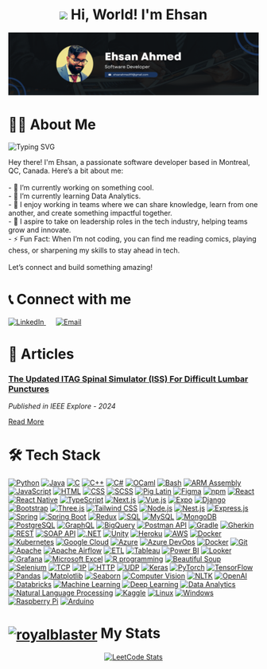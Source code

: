 <!--
**royalblaster/royalblaster** is a ✨ _special_ ✨ repository because its `README.md` (this file) appears on your GitHub profile.

Here are some ideas to get you started:

- 🔭 I’m currently working on ...
- 🌱 I’m currently learning ...
- 👯 I’m looking to collaborate on ...
- 🤔 I’m looking for help with ...
- 💬 Ask me about ...
- 📫 How to reach me: ...
- 😄 Pronouns: ...
- ⚡ Fun fact: ...
-->


<h1 align="center"> <img src="https://media.giphy.com/media/hvRJCLFzcasrR4ia7z/giphy.gif" width="4%"> Hi, World! I'm Ehsan</h1>

 ![Alt text](https://github.com/royalblaster/royalblaster/blob/main/Ehsan%20Ahmed%20Profile%20Linkedin%20Banner.png?raw=true)


# 👩‍💻 About Me

![Typing SVG](https://readme-typing-svg.herokuapp.com?font=Fira+Code&pause=1000&color=36BCF7&width=900&lines=Full-Stack+Software+Developer;Aspiring+Machine+Learning+Engineer;Up-and-Coming+Data+Analyst;Leader;Lifelong+Learner;Passionate+About+Leveraging+Data+to+Solve+Real-World+Problems;Team+Player+%26+Collaborator;Committed+to+Self-Improvement;Eager+to+Create+Meaningful+Impact)


<p align="left">
  Hey there! I'm Ehsan, a passionate software developer based in Montreal, QC, Canada. Here’s a bit about me: <br><br>
  - 🔭 I’m currently working on something cool. <br>
  - 🌱 I’m currently learning Data Analytics. <br>
  - 🤝 I enjoy working in teams where we can share knowledge, learn from one another, and create something impactful together. <br>
  - 🌟 I aspire to take on leadership roles in the tech industry, helping teams grow and innovate. <br>
  - ⚡ Fun Fact: When I’m not coding, you can find me reading comics, playing chess, or sharpening my skills to stay ahead in tech. <br><br>
  Let’s connect and build something amazing!
</p>

# 📞 Connect with me

<p>
    <a href="https://www.linkedin.com/in/ehsan-ahmed-515663250/" target="_blank">
      <img src="https://cdn.jsdelivr.net/gh/devicons/devicon/icons/linkedin/linkedin-original.svg" alt="LinkedIn" width="40" />
    </a>
    <a href="mailto:ehsanahmed99@gmail.com" target="_blank" style="margin-left: 20px;">
      <img src="https://cdn-icons-png.flaticon.com/512/732/732200.png" alt="Email" width="40" />
    </a>
  </p>
  

# 📝 Articles

### [The Updated ITAG Spinal Simulator (ISS) For Difficult Lumbar Punctures](https://ieeexplore.ieee.org/document/10782842)
*Published in IEEE Explore - 2024*

[Read More](https://ieeexplore.ieee.org/document/10782842)




# 🛠 Tech Stack

<p>
  <a href="https://www.python.org/" target="_blank"><img alt="Python" src="https://img.shields.io/badge/-Python-3776AB?style=flat-square&logo=python&logoColor=white" /></a>
  <a href="https://www.java.com/" target="_blank"><img alt="Java" src="https://img.shields.io/badge/-Java-007396?style=flat-square&logo=java&logoColor=white" /></a>
  <a href="https://devdocs.io/c/" target="_blank"><img alt="C" src="https://img.shields.io/badge/-C-A8B9CC?style=flat-square&logo=c&logoColor=white" /></a>
  <a href="https://isocpp.org/" target="_blank"><img alt="C++" src="https://img.shields.io/badge/-C++-00599C?style=flat-square&logo=c%2B%2B&logoColor=white" /></a>
  <a href="https://learn.microsoft.com/en-us/dotnet/csharp/" target="_blank"><img alt="C#" src="https://img.shields.io/badge/-C%23-239120?style=flat-square&logo=c-sharp&logoColor=white" /></a>
  <a href="https://ocaml.org/" target="_blank"><img alt="OCaml" src="https://img.shields.io/badge/-OCaml-3B6AA0?style=flat-square&logo=ocaml&logoColor=white" /></a>
  <a href="https://www.gnu.org/software/bash/" target="_blank"><img alt="Bash" src="https://img.shields.io/badge/-Bash-4EAA25?style=flat-square&logo=gnu-bash&logoColor=white" /></a>
  <a href="https://developer.arm.com/documentation/107829/0200/Assembly-language-basics" target="_blank"><img alt="ARM Assembly" src="https://img.shields.io/badge/-ARM%20Assembly-A3AA00?style=flat-square&logo=arm&logoColor=white" /></a>
  <a href="https://developer.mozilla.org/en-US/docs/Web/JavaScript" target="_blank"><img alt="JavaScript" src="https://img.shields.io/badge/-JavaScript-F7DF1E?style=flat-square&logo=javascript&logoColor=black" /></a>
  <a href="https://developer.mozilla.org/en-US/docs/Web/HTML" target="_blank"><img alt="HTML" src="https://img.shields.io/badge/-HTML-E34F26?style=flat-square&logo=html5&logoColor=white" /></a>
  <a href="https://developer.mozilla.org/en-US/docs/Web/CSS" target="_blank"><img alt="CSS" src="https://img.shields.io/badge/-CSS-1572B6?style=flat-square&logo=css3&logoColor=white" /></a>
  <a href="https://sass-lang.com/" target="_blank"><img alt="SCSS" src="https://img.shields.io/badge/-SCSS-CC6699?style=flat-square&logo=sass&logoColor=white" /></a>
  <a href="https://pig.apache.org/docs/latest/index.html" target="_blank"><img alt="Pig Latin" src="https://img.shields.io/badge/-Pig%20Latin-FFDB58?style=flat-square&logo=pig&logoColor=black" /></a>
  <a href="https://www.figma.com/" target="_blank"><img alt="Figma" src="https://img.shields.io/badge/-Figma-F24E1E?style=flat-square&logo=figma&logoColor=white" /></a>
  <a href="https://www.npmjs.com/" target="_blank"><img alt="npm" src="https://img.shields.io/badge/-npm-CB3837?style=flat-square&logo=npm&logoColor=white" /></a>
  <a href="https://react.dev/" target="_blank"><img alt="React" src="https://img.shields.io/badge/-React-45b8d8?style=flat-square&logo=react&logoColor=white" /></a>
  <a href="https://reactnative.dev/" target="_blank"><img alt="React Native" src="https://img.shields.io/badge/-React%20Native-61DAFB?style=flat-square&logo=react&logoColor=white" /></a>
  <a href="https://www.typescriptlang.org/" target="_blank"><img alt="TypeScript" src="https://img.shields.io/badge/-TypeScript-007ACC?style=flat-square&logo=typescript&logoColor=white" /></a>
  <a href="https://nextjs.org/" target="_blank"><img alt="Next.js" src="https://img.shields.io/badge/-Next.js-000000?style=flat-square&logo=nextdotjs&logoColor=white" /></a>
  <a href="https://vuejs.org/" target="_blank"><img alt="Vue.js" src="https://img.shields.io/badge/-Vue.js-4FC08D?style=flat-square&logo=vue.js&logoColor=white" /></a>
  <a href="https://expo.dev/" target="_blank"><img alt="Expo" src="https://img.shields.io/badge/-Expo-000020?style=flat-square&logo=expo&logoColor=white" /></a>
  <a href="https://www.djangoproject.com/" target="_blank"><img alt="Django" src="https://img.shields.io/badge/-Django-092E20?style=flat-square&logo=django&logoColor=white" /></a>
  <a href="https://getbootstrap.com/" target="_blank"><img alt="Bootstrap" src="https://img.shields.io/badge/-Bootstrap-7952B3?style=flat-square&logo=bootstrap&logoColor=white" /></a>
  <a href="https://threejs.org/" target="_blank"><img alt="Three.js" src="https://img.shields.io/badge/-Three.js-000000?style=flat-square&logo=three.js&logoColor=white" /></a>
  <a href="https://tailwindcss.com/" target="_blank"><img alt="Tailwind CSS" src="https://img.shields.io/badge/-Tailwind_CSS-38B2AC?style=flat-square&logo=tailwind-css&logoColor=white" /></a>
  <a href="https://nodejs.org/" target="_blank"><img alt="Node.js" src="https://img.shields.io/badge/-Node.js-43853d?style=flat-square&logo=node.js&logoColor=white" /></a>
  <a href="https://nestjs.com/" target="_blank"><img alt="Nest.js" src="https://img.shields.io/badge/-Nest.js-E0234E?style=flat-square&logo=nestjs&logoColor=white" /></a>
  <a href="https://expressjs.com/" target="_blank"><img alt="Express.js" src="https://img.shields.io/badge/-Express.js-000000?style=flat-square&logo=express&logoColor=white" /></a>
  <a href="https://spring.io/" target="_blank"><img alt="Spring" src="https://img.shields.io/badge/-Spring-6DB33F?style=flat-square&logo=spring&logoColor=white" /></a>
  <a href="https://spring.io/projects/spring-boot" target="_blank"><img alt="Spring Boot" src="https://img.shields.io/badge/-Spring%20Boot-6DB33F?style=flat-square&logo=spring-boot&logoColor=white" /></a>
  <a href="https://react-redux.js.org/" target="_blank"><img alt="Redux" src="https://img.shields.io/badge/-Redux-764ABC?style=flat-square&logo=redux&logoColor=white" /></a>
  <a href="https://docs.data.world/documentation/sql/concepts/basic/intro.html" target="_blank"><img alt="SQL" src="https://img.shields.io/badge/-SQL-4479A1?style=flat-square&logo=mysql&logoColor=white" /></a>
  <a href="https://www.mysql.com/" target="_blank"><img alt="MySQL" src="https://img.shields.io/badge/-MySQL-4479A1?style=flat-square&logo=mysql&logoColor=white" /></a>
  <a href="https://www.mongodb.com/" target="_blank"><img alt="MongoDB" src="https://img.shields.io/badge/-MongoDB-13aa52?style=flat-square&logo=mongodb&logoColor=white" /></a>
  <a href="https://www.postgresql.org/" target="_blank"><img alt="PostgreSQL" src="https://img.shields.io/badge/-PostgreSQL-336791?style=flat-square&logo=postgresql&logoColor=white" /></a>
  <a href="https://graphql.org/" target="_blank"><img alt="GraphQL" src="https://img.shields.io/badge/-GraphQL-E10098?style=flat-square&logo=graphql&logoColor=white" /></a>
  <a href="https://cloud.google.com/bigquery" target="_blank"><img alt="BigQuery" src="https://img.shields.io/badge/-BigQuery-00B5E2?style=flat-square&logo=google-cloud&logoColor=white" /></a>
  <a href="https://www.postman.com/" target="_blank"><img alt="Postman API" src="https://img.shields.io/badge/-Postman-FF6C37?style=flat-square&logo=postman&logoColor=white" /></a>
  <a href="https://gradle.org/" target="_blank"><img alt="Gradle" src="https://img.shields.io/badge/-Gradle-02303A?style=flat-square&logo=gradle&logoColor=white" /></a>
  <a href="https://cucumber.io/docs/gherkin/reference/" target="_blank"><img alt="Gherkin" src="https://img.shields.io/badge/-Gherkin-5B8D22?style=flat-square&logo=cucumber&logoColor=white" /></a>
  <a href="https://restfulapi.net/" target="_blank"><img alt="REST" src="https://img.shields.io/badge/-REST-00B4B4?style=flat-square&logo=rest&logoColor=white" /></a>
  <a href="https://www.soapui.org/" target="_blank"><img alt="SOAP API" src="https://img.shields.io/badge/-SOAP%20API-1C6F99?style=flat-square&logo=soapui&logoColor=white" /></a>
  <a href="https://dotnet.microsoft.com/" target="_blank"><img alt=".NET" src="https://img.shields.io/badge/-NET-512BD4?style=flat-square&logo=.net&logoColor=white" /></a>
  <a href="https://unity.com/" target="_blank"><img alt="Unity" src="https://img.shields.io/badge/-Unity-000000?style=flat-square&logo=unity&logoColor=white" /></a>
  <a href="https://www.heroku.com/" target="_blank"><img alt="Heroku" src="https://img.shields.io/badge/-Heroku-430098?style=flat-square&logo=heroku&logoColor=white" /></a>
  <a href="https://aws.amazon.com/" target="_blank"><img alt="AWS" src="https://img.shields.io/badge/-AWS-232F3E?style=flat-square&logo=amazon-aws&logoColor=white" /></a>
  <a href="https://www.docker.com/" target="_blank"><img alt="Docker" src="https://img.shields.io/badge/-Docker-2496ED?style=flat-square&logo=docker&logoColor=white" /></a>
  <a href="https://kubernetes.io/" target="_blank"><img alt="Kubernetes" src="https://img.shields.io/badge/-Kubernetes-326CE5?style=flat-square&logo=kubernetes&logoColor=white" /></a>
  <a href="https://cloud.google.com/" target="_blank"><img alt="Google Cloud" src="https://img.shields.io/badge/-Google%20Cloud-4285F4?style=flat-square&logo=google-cloud&logoColor=white" /></a>
  <a href="https://azure.microsoft.com/" target="_blank"><img alt="Azure" src="https://img.shields.io/badge/-Azure-0078D4?style=flat-square&logo=microsoft-azure&logoColor=white" /></a>
  <a href="https://azure.microsoft.com/" target="_blank"><img alt="Azure DevOps" src="https://img.shields.io/badge/-Azure%20DevOps-0078D4?style=flat-square&logo=microsoft-azure&logoColor=white" /></a>
  <a href="https://www.docker.com/" target="_blank"><img alt="Docker" src="https://img.shields.io/badge/-Docker-2496ED?style=flat-square&logo=docker&logoColor=white" /></a>
  <a href="https://git-scm.com/" target="_blank"><img alt="Git" src="https://img.shields.io/badge/-Git-F05032?style=flat-square&logo=git&logoColor=white" /></a>
  <a href="https://www.apache.org/" target="_blank"><img alt="Apache" src="https://img.shields.io/badge/-Apache-3E6E3E?style=flat-square&logo=apache&logoColor=white" /></a>
  <a href="https://airflow.apache.org/" target="_blank"><img alt="Apache Airflow" src="https://img.shields.io/badge/-Apache%20Airflow-017CEE?style=flat-square&logo=apache-airflow&logoColor=white" /></a>
  <a href="https://aws.amazon.com/what-is/etl/" target="_blank"><img alt="ETL" src="https://img.shields.io/badge/-ETL-DAF7A6?style=flat-square&logo=etl&logoColor=black" /></a>
  <a href="https://www.tableau.com/" target="_blank"><img alt="Tableau" src="https://img.shields.io/badge/-Tableau-E97627?style=flat-square&logo=tableau&logoColor=white" /></a>
  <a href="https://powerbi.microsoft.com/" target="_blank"><img alt="Power BI" src="https://img.shields.io/badge/-Power%20BI-FFBF00?style=flat-square&logo=powerbi&logoColor=black" /></a>
  <a href="https://looker.com/" target="_blank"><img alt="Looker" src="https://img.shields.io/badge/-Looker-0070F3?style=flat-square&logo=looker&logoColor=white" /></a>
  <a href="https://grafana.com/" target="_blank"><img alt="Grafana" src="https://img.shields.io/badge/-Grafana-6B6F7C?style=flat-square&logo=grafana&logoColor=white" /></a>
  <a href="https://www.microsoft.com/en-us/microsoft-365/excel" target="_blank"><img alt="Microsoft Excel" src="https://img.shields.io/badge/-Excel-217346?style=flat-square&logo=microsoft-excel&logoColor=white" /></a>
  <a href="https://www.r-project.org/" target="_blank"><img alt="R programming" src="https://img.shields.io/badge/-R%20programming-276DC3?style=flat-square&logo=r&logoColor=white" /></a>
  <a href="https://www.crummy.com/software/BeautifulSoup/bs4/doc/" target="_blank"><img alt="Beautiful Soup" src="https://img.shields.io/badge/-Beautiful%20Soup-F2A900?style=flat-square&logo=beautiful-soup&logoColor=white" /></a>
  <a href="https://www.selenium.dev/" target="_blank"><img alt="Selenium" src="https://img.shields.io/badge/-Selenium-43B02A?style=flat-square&logo=selenium&logoColor=white" /></a>
  <a href="https://www.ibm.com/docs/fi/aix/7.2?topic=protocol-tcpip-protocols" target="_blank"><img alt="TCP" src="https://img.shields.io/badge/-TCP-0A72A1?style=flat-square&logo=tcp&logoColor=white" /></a>
  <a href="https://www.ibm.com/docs/fi/aix/7.2?topic=protocol-tcpip-protocols" target="_blank"><img alt="IP" src="https://img.shields.io/badge/-IP-FF5722?style=flat-square&logo=ip&logoColor=white" /></a>
  <a href="https://devdocs.io/http/" target="_blank"><img alt="HTTP" src="https://img.shields.io/badge/-HTTP-008C76?style=flat-square&logo=http&logoColor=white" /></a>
  <a href="https://www.ibm.com/docs/en/aix/7.1?topic=protocols-user-datagram-protocol" target="_blank"><img alt="UDP" src="https://img.shields.io/badge/-UDP-FF0000?style=flat-square&logo=udp&logoColor=white" /></a>
  <a href="https://keras.io/" target="_blank"><img alt="Keras" src="https://img.shields.io/badge/-Keras-D00000?style=flat-square&logo=keras&logoColor=white" /></a>
  <a href="https://www.pytorch.org/" target="_blank"><img alt="PyTorch" src="https://img.shields.io/badge/-PyTorch-EE4C2C?style=flat-square&logo=pytorch&logoColor=white" /></a>
  <a href="https://www.tensorflow.org/" target="_blank"><img alt="TensorFlow" src="https://img.shields.io/badge/-TensorFlow-FF6F00?style=flat-square&logo=tensorflow&logoColor=white" /></a>
  <a href="https://pandas.pydata.org/" target="_blank"><img alt="Pandas" src="https://img.shields.io/badge/-Pandas-150458?style=flat-square&logo=pandas&logoColor=white" /></a>
  <a href="https://matplotlib.org/" target="_blank"><img alt="Matplotlib" src="https://img.shields.io/badge/-Matplotlib-000000?style=flat-square&logo=matplotlib&logoColor=white" /></a>
  <a href="https://seaborn.pydata.org/" target="_blank"><img alt="Seaborn" src="https://img.shields.io/badge/-Seaborn-FF91A4?style=flat-square&logo=seaborn&logoColor=white" /></a>
  <a href="https://azure.microsoft.com/en-us/resources/cloud-computing-dictionary/what-is-computer-vision#object-classification" target="_blank"><img alt="Computer Vision" src="https://img.shields.io/badge/-Computer%20Vision-0094D6?style=flat-square&logo=computer-vision&logoColor=white" /></a>
  <a href="https://www.nltk.org/" target="_blank"><img alt="NLTK" src="https://img.shields.io/badge/-NLTK-1E7C8C?style=flat-square&logo=nltk&logoColor=white" /></a>
  <a href="https://www.openai.com/" target="_blank"><img alt="OpenAI" src="https://img.shields.io/badge/-OpenAI-00A4B8?style=flat-square&logo=openai&logoColor=white" /></a>
  <a href="https://www.databricks.com/" target="_blank"><img alt="Databricks" src="https://img.shields.io/badge/-Databricks-FF5733?style=flat-square&logo=databricks&logoColor=white" /></a>
  <a href="https://scikit-learn.org/" target="_blank"><img alt="Machine Learning" src="https://img.shields.io/badge/-Machine%20Learning-F7931E?style=flat-square&logo=scikit-learn&logoColor=white" /></a>
  <a href="https://scikit-learn.org/" target="_blank"><img alt="Deep Learning" src="https://img.shields.io/badge/-Deep%20Learning-FF6F00?style=flat-square&logo=tensorflow&logoColor=white" /></a>
  <a href="https://www.coursera.org/professional-certificates/google-data-analytics" target="_blank"><img alt="Data Analytics" src="https://img.shields.io/badge/-Data%20Analytics-150458?style=flat-square&logo=pandas&logoColor=white" /></a>
  <a href="https://www.nltk.org/" target="_blank"><img alt="Natural Language Processing" src="https://img.shields.io/badge/-NLP-1E7C8C?style=flat-square&logo=nltk&logoColor=white" /></a>
  <a href="https://www.kaggle.com/" target="_blank"><img alt="Kaggle" src="https://img.shields.io/badge/-Kaggle-20BEFF?style=flat-square&logo=kaggle&logoColor=white" /></a>
  <a href="https://www.linux.org/" target="_blank"><img alt="Linux" src="https://img.shields.io/badge/-Linux-FCC624?style=flat-square&logo=linux&logoColor=black" /></a>
  <a href="https://www.microsoft.com/en-us/windows" target="_blank"><img alt="Windows" src="https://img.shields.io/badge/-Windows-0078D6?style=flat-square&logo=windows&logoColor=white" /></a>
  <a href="https://www.raspberrypi.org/" target="_blank"><img alt="Raspberry Pi" src="https://img.shields.io/badge/-Raspberry%20Pi-A22846?style=flat-square&logo=raspberrypi&logoColor=white" /></a>
  <a href="https://www.arduino.cc/" target="_blank"><img alt="Arduino" src="https://img.shields.io/badge/-Arduino-00979D?style=flat-square&logo=arduino&logoColor=white" /></a>
</p>


<h1 align="left"> <a href="https://www.leetcode.com/royalblaster" target="blank"><img align="center" src="https://raw.githubusercontent.com/rahuldkjain/github-profile-readme-generator/master/src/images/icons/Social/leet-code.svg" alt="royalblaster" height="30" width="40" /></a>   My Stats </h1>


<div align="center">
  <a href="https://leetcode.com/royalblaster/">
    <img src="https://leetcard.jacoblin.cool/royalblaster?theme=dark&font=Source%20Code%20Pro" alt="LeetCode Stats" width="600" height="300">
  </a>
</div>

